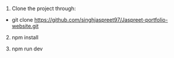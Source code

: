 1. Clone the project through:

- git clone https://github.com/singhjaspreet97/Jaspreet-portfolio-website.git

2. npm install

3. npm run dev